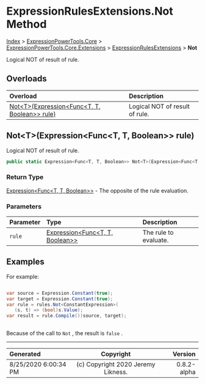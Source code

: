 ﻿# ExpressionRulesExtensions.Not Method

[Index](../index.md) > [ExpressionPowerTools.Core](ExpressionPowerTools.Core.a.md) > [ExpressionPowerTools.Core.Extensions](ExpressionPowerTools.Core.Extensions.n.md) > [ExpressionRulesExtensions](ExpressionPowerTools.Core.Extensions.ExpressionRulesExtensions.cs.md) > **Not**

Logical NOT of result of rule.

## Overloads

| Overload | Description |
| :-- | :-- |
| [Not&lt;T>(Expression&lt;Func&lt;T, T, Boolean>> rule)](#nottexpressionfunct-t-boolean-rule) | Logical NOT of result of rule. |
## Not&lt;T>(Expression&lt;Func&lt;T, T, Boolean>> rule)

Logical NOT of result of rule.

```csharp
public static Expression<Func<T, T, Boolean>> Not<T>(Expression<Func<T, T, Boolean>> rule)
```

### Return Type

 [Expression&lt;Func&lt;T, T, Boolean>>](https://docs.microsoft.com/dotnet/api/system.linq.expressions.expression-1)  - The opposite of the rule evaluation.

### Parameters

| Parameter | Type | Description |
| :-- | :-- | :-- |
| `rule` | [Expression&lt;Func&lt;T, T, Boolean>>](https://docs.microsoft.com/dotnet/api/system.linq.expressions.expression-1) | The rule to evaluate. |


## Examples

For example:

```csharp

var source = Expression.Constant(true);
var target = Expression.Constant(true);
var rule = rules.Not<ConstantExpression>(
   (s, t) => (bool)s.Value);
var result = rule.Compile())source, target);
             
```

Because of the call to `Not` , the result is `false` .


---

| Generated | Copyright | Version |
| :-- | :-: | --: |
| 8/25/2020 6:00:34 PM | (c) Copyright 2020 Jeremy Likness. | 0.8.2-alpha |
